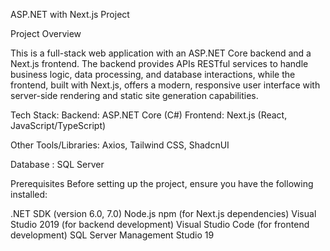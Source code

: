 ASP.NET with Next.js Project

Project Overview

This is a full-stack web application with an ASP.NET Core backend and a Next.js frontend. The backend provides APIs RESTful services to handle business logic, data processing, and database interactions, while the frontend, built with Next.js, offers a modern, responsive user interface with server-side rendering and static site generation capabilities.

Tech Stack:
Backend: ASP.NET Core (C#)
Frontend: Next.js (React, JavaScript/TypeScript)

Other Tools/Libraries:
Axios, Tailwind CSS, ShadcnUI

Database :
SQL Server

Prerequisites
Before setting up the project, ensure you have the following installed:

.NET SDK (version 6.0, 7.0)
Node.js
npm (for Next.js dependencies)
Visual Studio 2019 (for backend development)
Visual Studio Code (for frontend development)
SQL Server Management Studio 19
